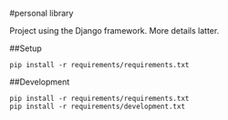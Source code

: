#personal library

Project using the Django framework. More details latter.

##Setup

    pip install -r requirements/requirements.txt

##Development

    pip install -r requirements/requirements.txt
    pip install -r requirements/development.txt

